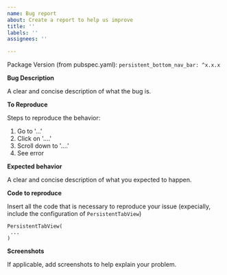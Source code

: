```yaml
---
name: Bug report
about: Create a report to help us improve
title: ''
labels: ''
assignees: ''

---
```


Package Version (from pubspec.yaml): `persistent_bottom_nav_bar: ^x.x.x`

**Bug Description**

A clear and concise description of what the bug is.

**To Reproduce**

Steps to reproduce the behavior:
1. Go to '...'
2. Click on '....'
3. Scroll down to '....'
4. See error

**Expected behavior**

A clear and concise description of what you expected to happen.

**Code to reproduce**

Insert all the code that is necessary to reproduce your issue (expecially, include the configuration of `PersistentTabView`)
```
PersistentTabView(
 ...
)
```

**Screenshots**

If applicable, add screenshots to help explain your problem.
